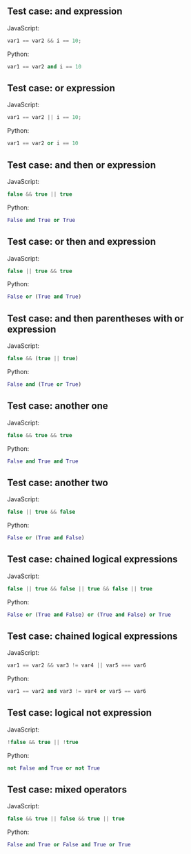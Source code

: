 ## Test case: and expression
JavaScript:
```js
var1 == var2 && i == 10;
```

Python:
```py
var1 == var2 and i == 10
```

## Test case: or expression
JavaScript:
```js
var1 == var2 || i == 10;
```

Python:
```py
var1 == var2 or i == 10
```

## Test case: and then or expression
JavaScript:
```js
false && true || true
```

Python:
```py
False and True or True
```

## Test case: or then and expression
JavaScript:
```js
false || true && true
```

Python:
```py
False or (True and True)
```

## Test case: and then parentheses with or expression
JavaScript:
```js
false && (true || true)
```

Python:
```py
False and (True or True)
```

## Test case: another one
JavaScript:
```js
false && true && true
```

Python:
```py
False and True and True
```

## Test case: another two
JavaScript:
```js
false || true && false
```

Python:
```py
False or (True and False)
```

## Test case: chained logical expressions
JavaScript:
```js
false || true && false || true && false || true
```

Python:
```py
False or (True and False) or (True and False) or True
```

## Test case: chained logical expressions
JavaScript:
```js
var1 == var2 && var3 != var4 || var5 === var6
```

Python:
```py
var1 == var2 and var3 != var4 or var5 == var6
```

## Test case: logical not expression
JavaScript:
```js
!false && true || !true
```

Python:
```py
not False and True or not True
```

## Test case: mixed operators
JavaScript:
```js
false && true || false && true || true
```

Python:
```py
False and True or False and True or True
```
